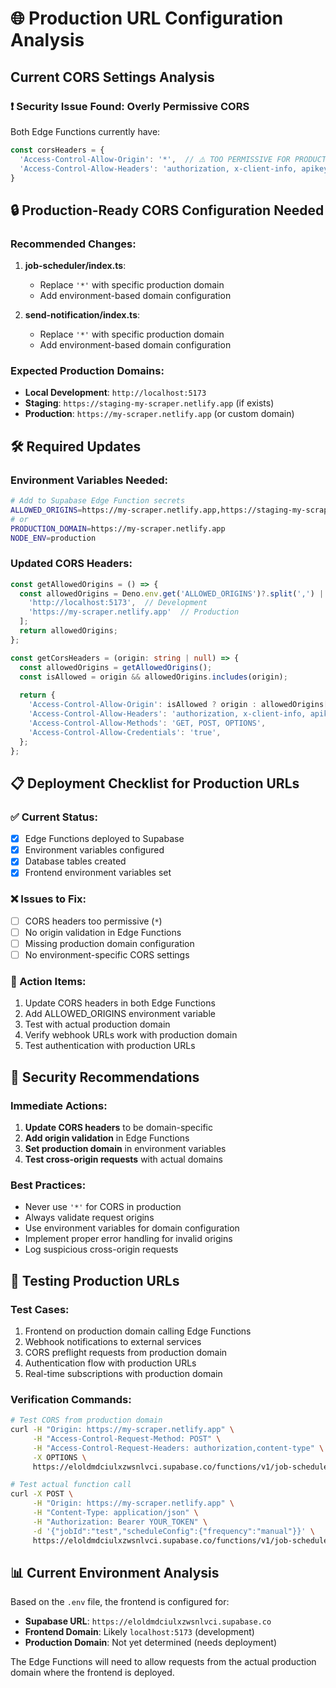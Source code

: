 # 🌐 Production URL Configuration Analysis

## Current CORS Settings Analysis

### ❗ Security Issue Found: Overly Permissive CORS
Both Edge Functions currently have:
```typescript
const corsHeaders = {
  'Access-Control-Allow-Origin': '*',  // ⚠️ TOO PERMISSIVE FOR PRODUCTION
  'Access-Control-Allow-Headers': 'authorization, x-client-info, apikey, content-type',
}
```

## 🔒 Production-Ready CORS Configuration Needed

### Recommended Changes:

1. **job-scheduler/index.ts**:
   - Replace `'*'` with specific production domain
   - Add environment-based domain configuration

2. **send-notification/index.ts**:
   - Replace `'*'` with specific production domain
   - Add environment-based domain configuration

### Expected Production Domains:
- **Local Development**: `http://localhost:5173`
- **Staging**: `https://staging-my-scraper.netlify.app` (if exists)
- **Production**: `https://my-scraper.netlify.app` (or custom domain)

## 🛠️ Required Updates

### Environment Variables Needed:
```bash
# Add to Supabase Edge Function secrets
ALLOWED_ORIGINS=https://my-scraper.netlify.app,https://staging-my-scraper.netlify.app
# or
PRODUCTION_DOMAIN=https://my-scraper.netlify.app
NODE_ENV=production
```

### Updated CORS Headers:
```typescript
const getAllowedOrigins = () => {
  const allowedOrigins = Deno.env.get('ALLOWED_ORIGINS')?.split(',') || [
    'http://localhost:5173',  // Development
    'https://my-scraper.netlify.app'  // Production
  ];
  return allowedOrigins;
};

const getCorsHeaders = (origin: string | null) => {
  const allowedOrigins = getAllowedOrigins();
  const isAllowed = origin && allowedOrigins.includes(origin);
  
  return {
    'Access-Control-Allow-Origin': isAllowed ? origin : allowedOrigins[0],
    'Access-Control-Allow-Headers': 'authorization, x-client-info, apikey, content-type',
    'Access-Control-Allow-Methods': 'GET, POST, OPTIONS',
    'Access-Control-Allow-Credentials': 'true',
  };
};
```

## 📋 Deployment Checklist for Production URLs

### ✅ Current Status:
- [x] Edge Functions deployed to Supabase
- [x] Environment variables configured
- [x] Database tables created
- [x] Frontend environment variables set

### ❌ Issues to Fix:
- [ ] CORS headers too permissive (`*`)
- [ ] No origin validation in Edge Functions
- [ ] Missing production domain configuration
- [ ] No environment-specific CORS settings

### 🔧 Action Items:
1. Update CORS headers in both Edge Functions
2. Add ALLOWED_ORIGINS environment variable
3. Test with actual production domain
4. Verify webhook URLs work with production domain
5. Test authentication with production URLs

## 🚨 Security Recommendations

### Immediate Actions:
1. **Update CORS headers** to be domain-specific
2. **Add origin validation** in Edge Functions
3. **Set production domain** in environment variables
4. **Test cross-origin requests** with actual domains

### Best Practices:
- Never use `'*'` for CORS in production
- Always validate request origins
- Use environment variables for domain configuration
- Implement proper error handling for invalid origins
- Log suspicious cross-origin requests

## 🧪 Testing Production URLs

### Test Cases:
1. Frontend on production domain calling Edge Functions
2. Webhook notifications to external services
3. CORS preflight requests from production domain
4. Authentication flow with production URLs
5. Real-time subscriptions with production domain

### Verification Commands:
```bash
# Test CORS from production domain
curl -H "Origin: https://my-scraper.netlify.app" \
     -H "Access-Control-Request-Method: POST" \
     -H "Access-Control-Request-Headers: authorization,content-type" \
     -X OPTIONS \
     https://eloldmdciulxzwsnlvci.supabase.co/functions/v1/job-scheduler

# Test actual function call
curl -X POST \
     -H "Origin: https://my-scraper.netlify.app" \
     -H "Content-Type: application/json" \
     -H "Authorization: Bearer YOUR_TOKEN" \
     -d '{"jobId":"test","scheduleConfig":{"frequency":"manual"}}' \
     https://eloldmdciulxzwsnlvci.supabase.co/functions/v1/job-scheduler
```

## 📊 Current Environment Analysis

Based on the `.env` file, the frontend is configured for:
- **Supabase URL**: `https://eloldmdciulxzwsnlvci.supabase.co`
- **Frontend Domain**: Likely `localhost:5173` (development)
- **Production Domain**: Not yet determined (needs deployment)

The Edge Functions will need to allow requests from the actual production domain where the frontend is deployed.